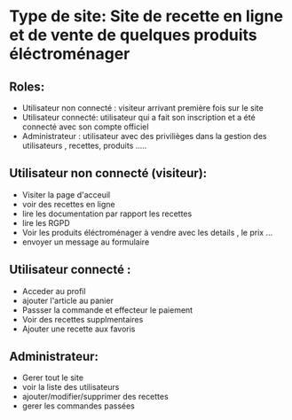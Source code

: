 # Type de site: Site de recette en ligne et de vente de quelques produits éléctroménager 
## Roles:
- Utilisateur non connecté : visiteur arrivant première fois sur le site 
- Utilisateur connecté: utilisateur qui a fait son inscription et a été connecté avec son compte officiel 
- Administrateur : utilisateur avec des privilièges dans la gestion des utilisateurs , recettes, produits .....

## Utilisateur non connecté (visiteur):
- Visiter la page d'acceuil 
- voir des recettes en ligne 
- lire les documentation par rapport les recettes 
- lire les RGPD 
- Voir les produits éléctroménager à vendre avec les details , le prix ...
- envoyer un message au formulaire 

## Utilisateur connecté :
- Acceder au profil 
- ajouter l'article au panier 
- Passser la commande et effecteur le paiement 
- Voir des recettes supplmentaires 
- Ajouter une recette aux favoris 

## Administrateur:
- Gerer tout le site 
- voir la liste des utilisateurs 
- ajouter/modifier/supprimer des recettes
- gerer les commandes passées 
